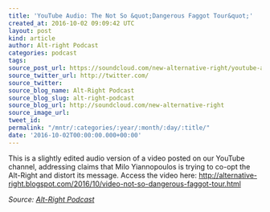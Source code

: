 ```yaml
---
title: 'YouTube Audio: The Not So &quot;Dangerous Faggot Tour&quot;'
created_at: 2016-10-02 09:09:42 UTC
layout: post
kind: article
author: Alt-right Podcast
categories: podcast
tags: 
source_post_url: https://soundcloud.com/new-alternative-right/youtube-audio-the-not-so-dangerous-faggot-tour
source_twitter_url: http://twitter.com/
source_twitter: 
source_blog_name: Alt-Right Podcast
source_blog_slug: alt-right-podcast
source_blog_url: http://soundcloud.com/new-alternative-right
source_image_url: 
tweet_id: 
permalink: "/mntr/:categories/:year/:month/:day/:title/"
date: '2016-10-02T00:00:00.000+00:00'
---
```

This is a slightly edited audio version of a video posted on our YouTube channel, addressing claims that Milo Yiannopoulos is trying to co-opt the Alt-Right and distort its message. Access the video here: http://alternative-right.blogspot.com/2016/10/video-not-so-dangerous-faggot-tour.html<div class="">
    <i>Source: <a href="http://soundcloud.com/new-alternative-right">Alt-Right Podcast</a></i>
</div>
